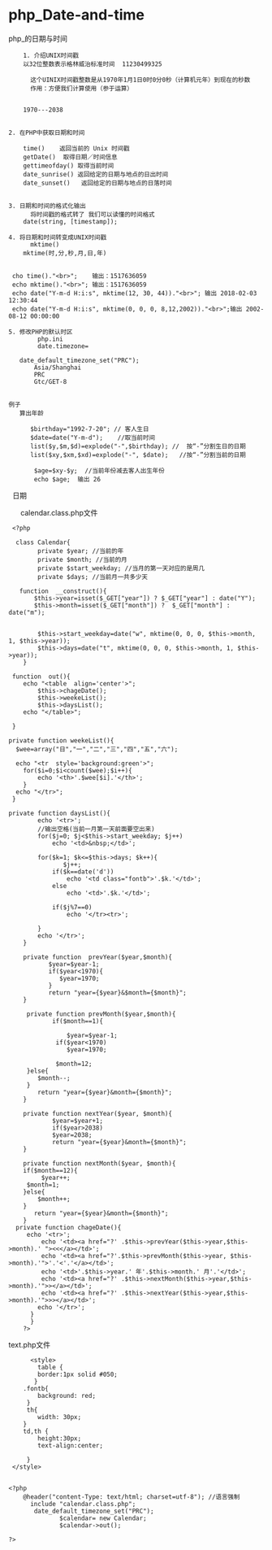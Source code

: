 # php_Date-and-time
php_的日期与时间

    	1. 介绍UNIX时间戳
   		以32位整数表示格林威治标准时间  11230499325
 
 		  这个UINIX时间戳整数是从1970年1月1日0时0分0秒（计算机元年）到现在的秒数
 		  作用：方便我们计算使用（参于运算）
 
 
  		1970---2038  
 
 
  	2. 在PHP中获取日期和时间 
 
  		time()    返回当前的 Unix 时间戳
  		getDate()  取得日期／时间信息
  		gettimeofday() 取得当前时间
  		date_sunrise() 返回给定的日期与地点的日出时间
  		date_sunset()   返回给定的日期与地点的日落时间
 
 
  	3. 日期和时间的格式化输出
  		  将时间戳的格式转了 我们可以读懂的时间格式
  	  	date(string, [timestamp]);
 
  	4. 将日期和时间转变成UNIX时间戳
  		  mktime()
        mktime(时,分,秒,月,日,年)


     cho time()."<br>";    输出：1517636059
     echo mktime()."<br>"; 输出：1517636059
     echo date("Y-m-d H:i:s", mktime(12, 30, 44))."<br>"; 输出 2018-02-03 12:30:44
     echo date("Y-m-d H:i:s", mktime(0, 0, 0, 8,12,2002))."<br>";输出 2002-08-12 00:00:00

    5. 修改PHP的默认时区
    		php.ini
    		date.timezone=
   
       date_default_timezone_set("PRC");
           Asia/Shanghai
           PRC
           Gtc/GET-8 
       
       
    例子 
       算出年龄

          $birthday="1992-7-20"; // 客人生日
          $date=date("Y-m-d");    //取当前时间
          list($y,$m,$d)=explode("-",$birthday); //  按“-”分割生日的日期
          list($xy,$xm,$xd)=explode("-", $date);   //按“-”分割当前的日期
      
           $age=$xy-$y;  //当前年份减去客人出生年份
           echo $age;  输出 26


   日期
     
       calendar.class.php文件
       
       
     <?php

      class Calendar{
            private $year; //当前的年
            private $month; //当前的月
            private $start_weekday; //当月的第一天对应的是周几
            private $days; //当前月一共多少天
		
       function  __construct(){
           $this->year=isset($_GET["year"]) ? $_GET["year"] : date("Y");
           $this->month=isset($_GET["month"]) ?  $_GET["month"] : date("m");


	  		$this->start_weekday=date("w", mktime(0, 0, 0, $this->month, 1, $this->year));
	  		$this->days=date("t", mktime(0, 0, 0, $this->month, 1, $this->year));
        }		
		
	 function  out(){
		echo "<table  align='center'>";
			$this->chageDate();
			$this->weekeList();
			$this->daysList();
	    echo "</table>";		
		
	 }
	
    private function weekeList(){
	  $wee=array("日","一","二","三","四","五","六");
	  
	  echo "<tr  style='background:green'>";
	  	for($i=0;$i<count($wee);$i++){
	  		echo '<th>'.$wee[$i].'</th>';
	  	}
	  echo "</tr>";	
     }	

    private function daysList(){
			echo '<tr>';
			//输出空格(当前一月第一天前面要空出来)
			for($j=0; $j<$this->start_weekday; $j++)
				echo '<td>&nbsp;</td>';
				  
			for($k=1; $k<=$this->days; $k++){
     			   $j++;
				if($k==date('d'))
					echo '<td class="fontb">'.$k.'</td>';
				else
					echo '<td>'.$k.'</td>';

				if($j%7==0)
					echo '</tr><tr>';
				
			}
			echo '</tr>';
		}

        private function  prevYear($year,$month){
               $year=$year-1;
               if($year<1970){
                  $year=1970;
               }
               return "year={$year}&$month={$month}";
        }

         private function prevMonth($year,$month){
                if($month==1){

                    $year=$year-1;
                 if($year<1970)	
                    $year=1970;

                 $month=12;   
         }else{
            $month--;
         }
            return "year={$year}&month={$month}";
        }

        private function nextYear($year, $month){
                $year=$year+1;
                if($year>2038)
                $year=2038;
                return "year={$year}&month={$month}";
        }

        private function nextMonth($year, $month){
        if($month==12){
             $year++;
         $month=1;
        }else{
            $month++;
        }
           return "year={$year}&month={$month}";
        }
      private function chageDate(){
         echo '<tr>';
             echo '<td><a href="?' .$this->prevYear($this->year,$this->month).' "><<</a></td>';
             echo '<td><a href="?'.$this->prevMonth($this->year, $this->month).'">'.'<'.'</a></td>';
             echo '<td>'.$this->year.' 年'.$this->month.' 月'.'</td>';
             echo '<td><a href="?' .$this->nextMonth($this->year,$this->month).'">></a></td>';
             echo '<td><a href="?' .$this->nextYear($this->year,$this->month).'">>></a></td>';
            echo '</tr>';
          } 
          }
        ?>

  text.php文件


          <style>
            table {
            border:1px solid #050;
           }
        .fontb{
            background: red;
         }
         th{
            width: 30px;
        }
        td,th {
            height:30px;
            text-align:center;

         }
     </style>


    <?php
        @header("content-Type: text/html; charset=utf-8"); //语言强制
          include "calendar.class.php";
           date_default_timezone_set("PRC");
                  $calendar= new Calendar;
                  $calendar->out();

    ?>











